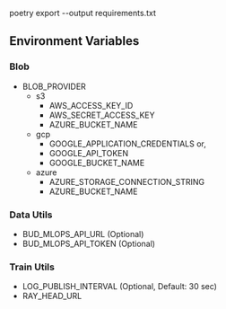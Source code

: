 poetry export --output requirements.txt


## Environment Variables

### Blob
- BLOB_PROVIDER
    - s3
        - AWS_ACCESS_KEY_ID
        - AWS_SECRET_ACCESS_KEY
        - AZURE_BUCKET_NAME
    - gcp
        - GOOGLE_APPLICATION_CREDENTIALS or,
        - GOOGLE_API_TOKEN
        - GOOGLE_BUCKET_NAME
    - azure
        - AZURE_STORAGE_CONNECTION_STRING
        - AZURE_BUCKET_NAME

### Data Utils
- BUD_MLOPS_API_URL (Optional)
- BUD_MLOPS_API_TOKEN (Optional)

### Train Utils
- LOG_PUBLISH_INTERVAL (Optional, Default: 30 sec)
- RAY_HEAD_URL